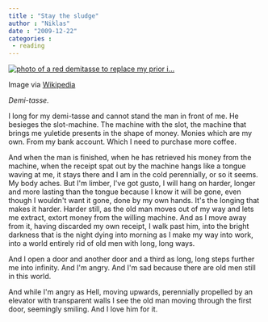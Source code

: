 ```yaml
---
title : "Stay the sludge"
author : "Niklas"
date : "2009-12-22"
categories : 
 - reading
---
```


[![photo of a red demitasse to replace my prior i...](http://upload.wikimedia.org/wikipedia/en/thumb/c/c8/Red_demitasse.JPG/300px-Red_demitasse.JPG "photo of a red demitasse to replace my prior i...")](http://en.wikipedia.org/wiki/Image:Red_demitasse.JPG)

Image via [Wikipedia](http://en.wikipedia.org/wiki/Image:Red_demitasse.JPG)

_Demi-tasse._

I long for my demi-tasse and cannot stand the man in front of me. He besieges the slot-machine. The machine with the slot, the machine that brings me yuletide presents in the shape of money. Monies which are my own. From my bank account. Which I need to purchase more coffee.

And when the man is finished, when he has retrieved his money from the machine, when the receipt spat out by the machine hangs like a tongue waving at me, it stays there and I am in the cold perennially, or so it seems. My body aches. But I'm limber, I've got gusto, I will hang on harder, longer and more lasting than the tongue because I know it will be gone, even though I wouldn't want it gone, done by my own hands. It's the longing that makes it harder. Harder still, as the old man moves out of my way and lets me extract, extort money from the willing machine. And as I move away from it, having discarded my own receipt, I walk past him, into the bright darkness that is the night dying into morning as I make my way into work, into a world entirely rid of old men with long, long ways.

And I open a door and another door and a third as long, long steps further me into infinity. And I'm angry. And I'm sad because there are old men still in this world.

And while I'm angry as Hell, moving upwards, perennially propelled by an elevator with transparent walls I see the old man moving through the first door, seemingly smiling. And I love him for it.
